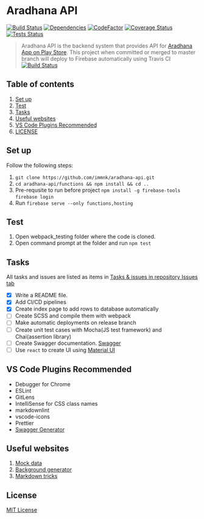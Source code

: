# Aradhana API

[![Build Status](https://travis-ci.org/immnk/aradhana-api.svg?branch=master)](https://travis-ci.org/immnk/aradhana-api) [![Dependencies](https://david-dm.org/immnk/aradhana-api.svg)](https://david-dm.org/) [![CodeFactor](https://www.codefactor.io/repository/github/immnk/aradhana-api/badge)](https://www.codefactor.io/repository/github/immnk/aradhana-api) [![Coverage Status](https://coveralls.io/repos/github/immnk/aradhana-api/badge.svg?branch=master)](https://coveralls.io/github/immnk/aradhana-api?branch=master) [![Tests Status](https://img.shields.io/badge/tests-not%20covered-yellow.svg)](https://github.com/immnk/aradhana-api/issues/)

> Aradhana API is the backend system that provides API for [Aradhana App on Play Store](https://play.google.com/store/apps/details?id=com.creatuslabs.aradhana). This project when committed or merged to master branch will deploy to Firebase automatically using Travis CI [![Build Status](https://travis-ci.org/immnk/aradhana-api.svg?branch=master)](https://travis-ci.org/immnk/aradhana-api)

## Table of contents

1. [Set up](#set-up)
2. [Test](#test)
3. [Tasks](#tasks)
4. [Useful websites](#useful-websites)
5. [VS Code Plugins Recommended](#vs-code-plugins-recommended)
6. [LICENSE](#license)

## Set up

Follow the following steps:

1. `git clone https://github.com/immnk/aradhana-api.git`
2. `cd aradhana-api/functions && npm install && cd ..`
3. Pre-requsite to run before project
   `npm install -g firebase-tools`
   `firebase login`
4. Run `firebase serve --only functions,hosting`

## Test

1. Open webpack_testing folder where the code is cloned.
2. Open command prompt at the folder and run `npm test`

## Tasks

All tasks and issues are listed as items in [Tasks & issues in repository Issues tab](https://github.com/immnk/webpack-testing/issues)

- [x] Write a README file.
- [x] Add CI/CD pipelines
- [x] Create index page to add rows to database automatically
- [ ] Create SCSS and compile them with webpack
- [ ] Make automatic deployments on release branch
- [ ] Create unit test cases with Mocha(JS test framework) and Chai(assertion library)
- [ ] Create Swagger documentation. [Swagger](https://dev.to/akshendra/generating-documentation-on-the-fly-in-express-2652)
- [ ] Use `react` to create UI using [Material UI](https://github.com/mui-org/material-ui)

## VS Code Plugins Recommended

- Debugger for Chrome
- ESLint
- GitLens
- IntelliSense for CSS class names
- markdownlint
- vscode-icons
- Prettier
- [Swagger Generator](https://marketplace.visualstudio.com/items?itemName=dwarfpenguin.swagger-generator&ssr=false#overview)

## Useful websites

1. [Mock data](https://www.mockaroo.com/)
2. [Background generator](https://cssgradient.io/gradient-backgrounds/)
3. [Markdown tricks](https://github.com/adam-p/markdown-here/wiki/Markdown-Cheatsheet)

## License

[MIT License](https://github.com/immnk/aradhana-api/blob/master/LICENSE)
